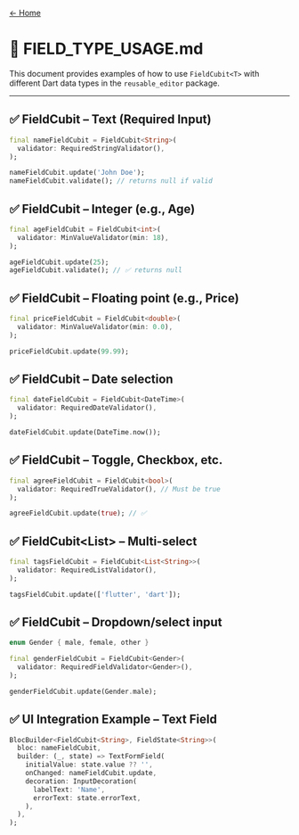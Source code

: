 [← Home](./index.md)

# 🧾 FIELD_TYPE_USAGE.md

This document provides examples of how to use `FieldCubit<T>` with different Dart data types in the `reusable_editor` package.

---

## ✅ FieldCubit<String> – Text (Required Input)

```dart
final nameFieldCubit = FieldCubit<String>(
  validator: RequiredStringValidator(),
);

nameFieldCubit.update('John Doe');
nameFieldCubit.validate(); // returns null if valid
```

## ✅ FieldCubit<int> – Integer (e.g., Age)

```dart
final ageFieldCubit = FieldCubit<int>(
  validator: MinValueValidator(min: 18),
);

ageFieldCubit.update(25);
ageFieldCubit.validate(); // ✅ returns null
```

## ✅ FieldCubit<double> – Floating point (e.g., Price)

```dart
final priceFieldCubit = FieldCubit<double>(
  validator: MinValueValidator(min: 0.0),
);

priceFieldCubit.update(99.99);
```

## ✅ FieldCubit<DateTime> – Date selection

```dart
final dateFieldCubit = FieldCubit<DateTime>(
  validator: RequiredDateValidator(),
);

dateFieldCubit.update(DateTime.now());
```

## ✅ FieldCubit<bool> – Toggle, Checkbox, etc.

```dart
final agreeFieldCubit = FieldCubit<bool>(
  validator: RequiredTrueValidator(), // Must be true
);

agreeFieldCubit.update(true); // ✅
```

## ✅ FieldCubit\<List<String>> – Multi-select

```dart
final tagsFieldCubit = FieldCubit<List<String>>(
  validator: RequiredListValidator(),
);

tagsFieldCubit.update(['flutter', 'dart']);
```

## ✅ FieldCubit<Enum> – Dropdown/select input

```dart
enum Gender { male, female, other }

final genderFieldCubit = FieldCubit<Gender>(
  validator: RequiredFieldValidator<Gender>(),
);

genderFieldCubit.update(Gender.male);
```

## ✅ UI Integration Example – Text Field

```dart
BlocBuilder<FieldCubit<String>, FieldState<String>>(
  bloc: nameFieldCubit,
  builder: (_, state) => TextFormField(
    initialValue: state.value ?? '',
    onChanged: nameFieldCubit.update,
    decoration: InputDecoration(
      labelText: 'Name',
      errorText: state.errorText,
    ),
  ),
);
```
